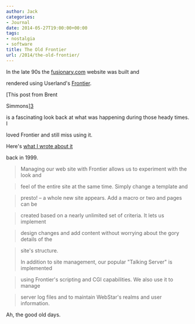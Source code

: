 ```yaml
---
author: Jack
categories:
- Journal
date: 2014-05-27T19:00:00+00:00
tags:
- nostalgia
- software
title: The Old Frontier
url: /2014/the-old-frontier/
---
```


In the late 90s the [fusionary.com][1] website was built and
  
rendered using Userland's [Frontier][2].

[This post from Brent
  
Simmons][3]
  
is a fascinating look back at what was happening during those heady times. I
  
loved Frontier and still miss using it.

Here's [what I wrote about it][4]
  
back in 1999.

> Managing our web site with Frontier allows us to experiment with the look and
    
> feel of the entire site at the same time. Simply change a template and
    
> presto! &#8211; a whole new site appears. Add a macro or two and pages can be
    
> created based on a nearly unlimited set of criteria. It lets us implement
    
> design changes and add content without worrying about the gory details of the
    
> site's structure.
> 
> In addition to site management, our popular "Talking Server" is implemented
    
> using Frontier's scripting and CGI capabilities. We also use it to manage
    
> server log files and to maintain WebStar's realms and user information.

Ah, the good old days.

 [1]: http://fusionary.com
 [2]: http://frontier-osx.userland.com
 [3]: http://inessential.com/2014/05/24/what_happened_at_userland
 [4]: http://scripting.com/thea/FusionaryMedia.html